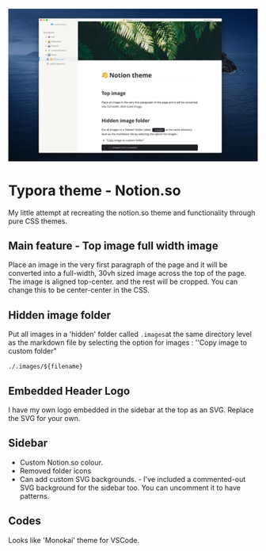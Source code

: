 ![Notion Screenshot](./notion/Notion.jpg)

# Typora theme - Notion.so

My little attempt at recreating the notion.so theme and functionality through pure CSS themes.

## Main feature - Top image full width image

Place an image in the very first paragraph of the page and it will be converted into a full-width, 30vh sized image across the top of the page. 
The image is aligned top-center. and the rest will be cropped. You can change this to be center-center in the CSS.


## Hidden image folder

Put all images in a 'hidden' folder called `.images`at the same directory level as the markdown file by selecting the option for images :  ''Copy image to custom folder"

```
./.images/${filename}
```

## Embedded Header Logo

I have my own logo embedded in the sidebar at the top as an SVG. Replace the SVG for your own.

## Sidebar

- Custom Notion.so colour.
- Removed folder icons
- Can add custom SVG backgrounds. - I've included a commented-out SVG background for the sidebar too. You can uncomment it to have patterns.


## Codes

Looks like 'Monokai' theme for VSCode.